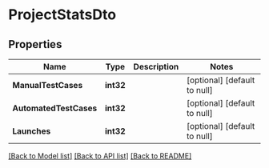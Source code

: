 # ProjectStatsDto

## Properties
Name | Type | Description | Notes
------------ | ------------- | ------------- | -------------
**ManualTestCases** | **int32** |  | [optional] [default to null]
**AutomatedTestCases** | **int32** |  | [optional] [default to null]
**Launches** | **int32** |  | [optional] [default to null]

[[Back to Model list]](../README.md#documentation-for-models) [[Back to API list]](../README.md#documentation-for-api-endpoints) [[Back to README]](../README.md)

